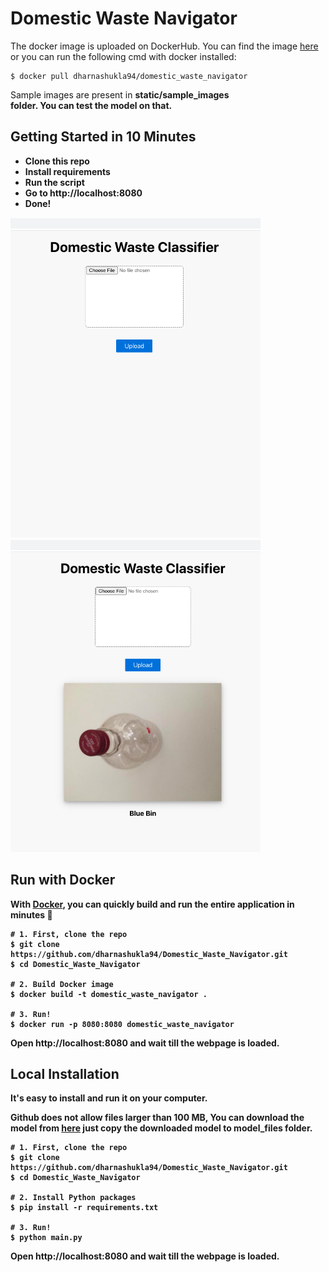 # Domestic Waste Navigator
 
The docker image is uploaded on DockerHub. You can find the image [here](https://hub.docker.com/repository/docker/dharnashukla94/domestic_waste_navigator/)
or you can run the following cmd with docker installed:
```shell
$ docker pull dharnashukla94/domestic_waste_navigator
```

Sample images are present in <b>static/sample_images</br> folder. You can test the model on that.
## Getting Started in 10 Minutes

- Clone this repo 
- Install requirements
- Run the script
- Go to http://localhost:8080
- Done!

<img src="static/upload/1.png" width="400">  <img src="static/upload/2.png" width="400"> 


## Run with Docker

With **[Docker](https://www.docker.com)**, you can quickly build and run the entire application in minutes :whale:

```shell
# 1. First, clone the repo
$ git clone https://github.com/dharnashukla94/Domestic_Waste_Navigator.git
$ cd Domestic_Waste_Navigator

# 2. Build Docker image
$ docker build -t domestic_waste_navigator .

# 3. Run!
$ docker run -p 8080:8080 domestic_waste_navigator
```

Open http://localhost:8080 and wait till the webpage is loaded.

## Local Installation

It's easy to install and run it on your computer.

Github does not allow files larger than 100 MB, You can download the model from [here](https://drive.google.com/file/d/1bxDDanKqu7toxu19dcnG7Nq99xpWy6OR/view?usp=sharing) just copy the downloaded model to model_files folder.

```shell
# 1. First, clone the repo
$ git clone https://github.com/dharnashukla94/Domestic_Waste_Navigator.git
$ cd Domestic_Waste_Navigator

# 2. Install Python packages
$ pip install -r requirements.txt

# 3. Run!
$ python main.py
```

Open http://localhost:8080 and wait till the webpage is loaded.
